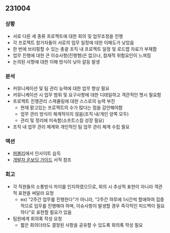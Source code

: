 ## 231004

### 상황
- 서로 다른 세 종류 프로젝트에 대한 회의 및 업무조정을 진행
- 각 프로젝트 참가자들이 서로의 업무 일정에 대한 이해도가 낮았음
- 한 번에 브리핑할 수 있는 총괄 조직 내 프로젝트 일정 및 로드맵 자료가 부재함
- 업무 진행에 대한 큰 이슈사항(진행형)은 없으나, 잠재적 위험요인이 느껴짐 
- 논의된 사항에 대한 이해 방식이 낮아 갈등 발생

### 분석
- 커뮤니케이션 및 팀 관리 능력에 대한 업무 향상 필요
- 커뮤니케이션 시 업무 범위 및 요구사항에 대한 디테일하고 객관적인 명시 필요함
- 프로젝트 진행관리 스케쥴링에 대한 스스로의 능력 부진
  - 현재 맡고있는 프로젝트의 수가 많다는 점을 감안해야함
  - 업무 관리 방식이 체계적이지 않음(조직 내/개인 양쪽 모두)
  - 관리 및 정리에 미숙함(소프트스킬 성장 필요)
- 조직 내 업무 관리 체계와 개인적인 팀 업무 관리 체계 수립 필요

### 액션
- [퍼블리](https://publy.co/)에서 인사이트 습득
- [개발자 온보딩 가이드](https://www.aladin.co.kr/shop/wproduct.aspx?ItemId=317252868) 서적 참조

### 회고
- 각 직원들의 소통방식 차이를 인지하였으므로, 회의 시 추상적 표현이 아니라 객관적 표현을 써달라 요청
  - ex) "2주간 업무를 진행한다"가 아니라, "2주간 하루에 1시간씩 할애하여 집중적으로 업무를 진행해야 하며, 이슈사항이 발생할 경우 즉각적인 피드백이 필요하다"로 표현할 필요가 있음
- 팀원에게 회의록 작성 요청
  - 짧은 회의더라도 결정된 사항을 공유할 수 있도록 회의록 작성 필요